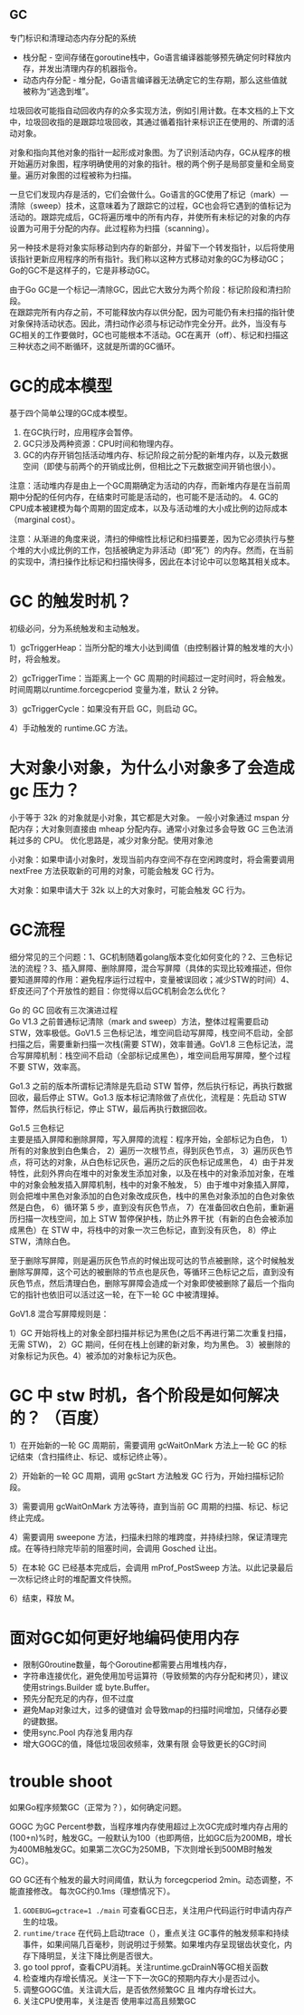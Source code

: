 GC
---
专门标识和清理动态内存分配的系统
+ 栈分配 - 空间存储在goroutine栈中，Go语言编译器能够预先确定何时释放内存，并发出清理内存的机器指令。
+ 动态内存分配 - 堆分配，Go语言编译器无法确定它的生存期，那么这些值就被称为“逃逸到堆”。

垃圾回收可能指自动回收内存的众多实现方法，例如引用计数。在本文档的上下文中，垃圾回收指的是跟踪垃圾回收，其通过循着指针来标识正在使用的、所谓的活动对象。

对象和指向其他对象的指针一起形成对象图。为了识别活动内存，GC从程序的根开始遍历对象图，程序明确使用的对象的指针。根的两个例子是局部变量和全局变量。遍历对象图的过程被称为扫描。

一旦它们发现内存是活的，它们会做什么。Go语言的GC使用了标记（mark）—清除（sweep）技术，这意味着为了跟踪它的过程，GC也会将它遇到的值标记为活动的。跟踪完成后，GC将遍历堆中的所有内存，并使所有未标记的对象的内存设置为可用于分配的内存。此过程称为扫描（scanning）。

另一种技术是将对象实际移动到内存的新部分，并留下一个转发指针，以后将使用该指针更新应用程序的所有指针。我们称以这种方式移动对象的GC为移动GC；Go的GC不是这样子的，它是非移动GC。

由于Go GC是一个标记—清除GC，因此它大致分为两个阶段：标记阶段和清扫阶段。  
在跟踪完所有内存之前，不可能释放内存以供分配，因为可能仍有未扫描的指针使对象保持活动状态。因此，清扫动作必须与标记动作完全分开。此外，当没有与GC相关的工作要做时，GC也可能根本不活动。GC在离开（off）、标记和扫描这三种状态之间不断循环，这就是所谓的GC循环。
# GC的成本模型
基于四个简单公理的GC成本模型。
1. 在GC执行时，应用程序会暂停。
2. GC只涉及两种资源：CPU时间和物理内存。
3. GC的内存开销包括活动堆内存、标记阶段之前分配的新堆内存，以及元数据空间（即使与前两个的开销成比例，但相比之下元数据空间开销也很小）。

注意：活动堆内存是由上一个GC周期确定为活动的内存，而新堆内存是在当前周期中分配的任何内存，在结束时可能是活动的，也可能不是活动的。
4. GC的CPU成本被建模为每个周期的固定成本，以及与活动堆的大小成比例的边际成本（marginal cost）。

注意：从渐进的角度来说，清扫的伸缩性比标记和扫描要差，因为它必须执行与整个堆的大小成比例的工作，包括被确定为非活动（即“死”）的内存。然而，在当前的实现中，清扫操作比标记和扫描快得多，因此在本讨论中可以忽略其相关成本。

# GC 的触发时机？
初级必问，分为系统触发和主动触发。

1）gcTriggerHeap：当所分配的堆大小达到阈值（由控制器计算的触发堆的大小）时，将会触发。

2）gcTriggerTime：当距离上一个 GC 周期的时间超过一定时间时，将会触发。时间周期以runtime.forcegcperiod 变量为准，默认 2 分钟。

3）gcTriggerCycle：如果没有开启 GC，则启动 GC。

4）手动触发的 runtime.GC 方法。

# 大对象小对象，为什么小对象多了会造成 gc 压力？
小于等于 32k 的对象就是小对象，其它都是大对象。
一般小对象通过 mspan 分配内存；大对象则直接由 mheap 分配内存。通常小对象过多会导致 GC 三色法消耗过多的 CPU。
优化思路是，减少对象分配。使用对象池

小对象：如果申请小对象时，发现当前内存空间不存在空闲跨度时，将会需要调用 nextFree 方法获取新的可用的对象，可能会触发 GC 行为。

大对象：如果申请大于 32k 以上的大对象时，可能会触发 GC 行为。

# GC流程
细分常见的三个问题：1、GC机制随着golang版本变化如何变化的？2、三色标记法的流程？3、插入屏障、删除屏障，混合写屏障（具体的实现比较难描述，但你要知道屏障的作用：避免程序运行过程中，变量被误回收；减少STW的时间）4、虾皮还问了个开放性的题目：你觉得以后GC机制会怎么优化？

Go 的 GC 回收有三次演进过程  
Go V1.3 之前普通标记清除（mark and sweep）方法，整体过程需要启动 STW，效率极低。GoV1.5 三色标记法，堆空间启动写屏障，栈空间不启动，全部扫描之后，需要重新扫描一次栈(需要 STW)，效率普通。GoV1.8 三色标记法，混合写屏障机制：栈空间不启动（全部标记成黑色），堆空间启用写屏障，整个过程不要 STW，效率高。

Go1.3 之前的版本所谓标记清除是先启动 STW 暂停，然后执行标记，再执行数据回收，最后停止 STW。Go1.3 版本标记清除做了点优化，流程是：先启动 STW 暂停，然后执行标记，停止 STW，最后再执行数据回收。

Go1.5 三色标记  
主要是插入屏障和删除屏障，写入屏障的流程：程序开始，全部标记为白色，
1）所有的对象放到白色集合，
2）遍历一次根节点，得到灰色节点，
3）遍历灰色节点，将可达的对象，从白色标记灰色，遍历之后的灰色标记成黑色，
4）由于并发特性，此刻外界向在堆中的对象发生添加对象，以及在栈中的对象添加对象，在堆中的对象会触发插入屏障机制，栈中的对象不触发，
5）由于堆中对象插入屏障，则会把堆中黑色对象添加的白色对象改成灰色，栈中的黑色对象添加的白色对象依然是白色，
6）循环第 5 步，直到没有灰色节点，
7）在准备回收白色前，重新遍历扫描一次栈空间，加上 STW 暂停保护栈，防止外界干扰（有新的白色会被添加成黑色）在 STW 中，将栈中的对象一次三色标记，直到没有灰色，
8）停止 STW，清除白色。

至于删除写屏障，则是遍历灰色节点的时候出现可达的节点被删除，这个时候触发删除写屏障，这个可达的被删除的节点也是灰色，等循环三色标记之后，直到没有灰色节点，然后清理白色，删除写屏障会造成一个对象即使被删除了最后一个指向它的指针也依旧可以活过这一轮，在下一轮 GC 中被清理掉。

GoV1.8 混合写屏障规则是：

1）GC 开始将栈上的对象全部扫描并标记为黑色(之后不再进行第二次重复扫描，无需 STW)，
2）GC 期间，任何在栈上创建的新对象，均为黑色。
3）被删除的对象标记为灰色。4）被添加的对象标记为灰色。

# GC 中 stw 时机，各个阶段是如何解决的？ （百度）

1）在开始新的一轮 GC 周期前，需要调用 gcWaitOnMark 方法上一轮 GC 的标记结束（含扫描终止、标记、或标记终止等）。

2）开始新的一轮 GC 周期，调用 gcStart 方法触发 GC 行为，开始扫描标记阶段。

3）需要调用 gcWaitOnMark 方法等待，直到当前 GC 周期的扫描、标记、标记终止完成。

4）需要调用 sweepone 方法，扫描未扫除的堆跨度，并持续扫除，保证清理完成。在等待扫除完毕前的阻塞时间，会调用 Gosched 让出。

5）在本轮 GC 已经基本完成后，会调用 mProf_PostSweep 方法。以此记录最后一次标记终止时的堆配置文件快照。

6）结束，释放 M。



# 面对GC如何更好地编码使用内存
+ 限制G0routine数量，每个Goroutine都需要占用堆栈内存，
+ 字符串连接优化，避免使用加号运算符（导致频繁的内存分配和拷贝），建议使用strings.Builder 或 byte.Buffer。
+ 预先分配充足的内存，但不过度
+ 避免Map对象过大，过多的键值对 会导致map的扫描时间增加，只储存必要的键数据。
+ 使用sync.Pool 内存池复用内存
+ 增大GOGC的值，降低垃圾回收频率，效果有限 会导致更长的GC时间

# trouble shoot
如果Go程序频繁GC（正常为？），如何确定问题。

GOGC 为GC Percent参数，当程序堆内存使用超过上次GC完成时堆内存占用的 (100+n)%时，触发GC。一般默认为100（也即两倍，比如GC后为200MB，增长为400MB触发GC。如果第二次GC为250MB，下次则增长到500MB时触发GC）。

GO GC还有个触发的最大时间阈值，默认为 forcegcperiod 2min。动态调整，不能直接修改。
每次GC约0.1ms（理想情况下）。


1. `GODEBUG=gctrace=1 ./main` 可查看GC日志，关注用户代码运行时申请内存产生的垃圾。
2. `runtime/trace` 在代码上启动trace（），重点关注 GC事件的触发频率和持续事件，如果间隔几百毫秒，则说明过于频繁。如果堆内存呈现锯齿状变化，内存下降明显，关注下降比例是否很大。
3. go tool pprof，查看CPU消耗。关注runtime.gcDrainN等GC相关函数
4. 检查堆内存增长情况。关注一下下一次GC的预期内存大小是否过小。
5. 调整GOGC值。关注调大后，是否依然频繁GC 且 堆内存增长过大。
6. 关注CPU使用率，关注是否 使用率过高且频繁GC